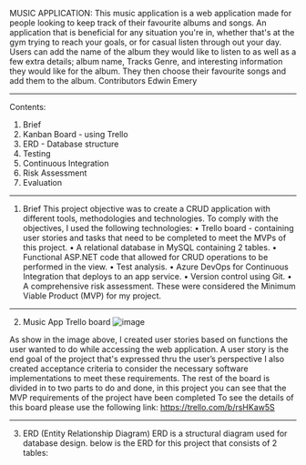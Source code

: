 MUSIC APPLICATION:
This music application is a web application made for people looking to keep track of their favourite albums and songs. An application that is beneficial for any situation you're in, whether that's at the gym trying to reach your goals, or for casual listen through out your day.
Users can add the name of the album they would like to listen to as well as a few extra details; album name, Tracks Genre, and interesting information they would like for the album. They then choose their favourite songs and add them to the album.
Contributors
Edwin Emery
________________________________________
Contents:
1.	Brief
2.	Kanban Board - using Trello
3.	ERD - Database structure
4.	Testing
5.	Continuous Integration
6.	Risk Assessment
7.	Evaluation
________________________________________
1.	Brief
This project objective was to create a CRUD application with different tools, methodologies and technologies.
To comply with the objectives, I used the following technologies:
•	Trello board - containing user stories and tasks that need to be completed to meet the MVPs of this project.
•	A relational database in MySQL containing 2 tables.
•	Functional ASP.NET code that allowed for CRUD operations to be performed in the view.
•	Test analysis.
•	Azure DevOps for Continuous Integration that deploys to an app service.
•	Version control using Git.
•	A comprehensive risk assessment.
These were considered the Minimum Viable Product (MVP) for my project.
________________________________________
2.	Music App Trello board
![image](https://user-images.githubusercontent.com/82107334/117595219-214e5a00-b138-11eb-9e30-098eb64fffdf.png)

 
As show in the image above, I created user stories based on functions the user wanted to do while accessing the web application. A user story is the end goal of the project that's expressed thru the user’s perspective
I also created acceptance criteria to consider the necessary software implementations to meet these requirements.
The rest of the board is divided in to two parts to do and done, in this project you can see that the MVP requirements of the project have been completed
To see the details of this board please use the following link: https://trello.com/b/rsHKaw5S
________________________________________
3.	ERD (Entity Relationship Diagram)
ERD is a structural diagram used for database design. below is the ERD for this project that consists of 2 tables:
